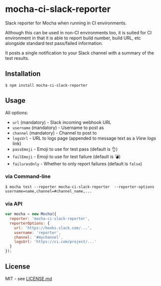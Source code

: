 # mocha-ci-slack-reporter

Slack reporter for Mocha when running in CI environments.

Although this can be used in non-CI environments too, it is suited for CI
environment in that it is able to report build number, build URL, etc alongside
standard test pass/failed information.

It posts a single notification to your Slack channel with a summary of the test
results.

## Installation

```shell
$ npm install mocha-ci-slack-reporter
```

## Usage

All options:

* `url` (mandatory) - Slack incoming webhook URL
* `username` (mandatory) - Username to post as
* `channel` (mandatory) - Channel to post to
* `logsUrl` - URL to logs page (appended to message text as a _View logs_ link)
* `passEmoji` - Emoji to use for test pass (default is :ok_hand:)
* `failEmoji` - Emoji to use for test failure (default is :bomb:)
* `failuresOnly` - Whether to only report failures (default is `false`)

### via Command-line

```shell
$ mocha test --reporter mocha-ci-slack-reporter  --reporter-options username=name,channel=#channel_name,...
```

### via API

```javascript
var mocha = new Mocha({
  reporter: 'mocha-ci-slack-reporter',
  reporterOptions: {
    url: 'https://hooks.slack.com/...',
    username: 'reporter',
    channel: '#mychannel',
    logsUrl: 'https://ci.com/project/...'
  }
});
```

## License

MIT - see [LICENSE.md](LICENSE.md)

